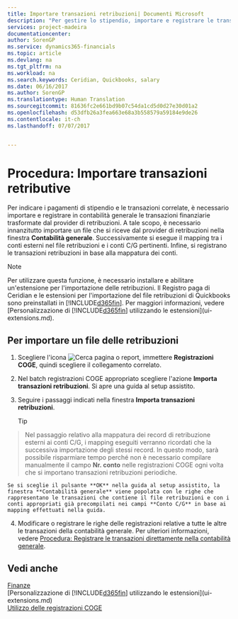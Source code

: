 ```yaml
---
title: Importare transazioni retribuzioni| Documenti Microsoft
description: "Per gestire lo stipendio, importare e registrare le transazioni finanziarie dal provider di retribuzioni nella contabilità generale, utilizzando un'estensione di retribuzione quale Ceridian o Quickbooks."
services: project-madeira
documentationcenter: 
author: SorenGP
ms.service: dynamics365-financials
ms.topic: article
ms.devlang: na
ms.tgt_pltfrm: na
ms.workload: na
ms.search.keywords: Ceridian, Quickbooks, salary
ms.date: 06/16/2017
ms.author: SorenGP
ms.translationtype: Human Translation
ms.sourcegitcommit: 81636fc2e661bd9b07c54da1cd5d0d27e30d01a2
ms.openlocfilehash: d53dfb26a3fea663e68a3b558579a59184e9de26
ms.contentlocale: it-ch
ms.lasthandoff: 07/07/2017


---
```

# <a name="how-to-import-payroll-transactions"></a>Procedura: Importare transazioni retributive 
Per indicare i pagamenti di stipendio e le transazioni correlate, è necessario importare e registrare in contabilità generale le transazioni finanziarie trasformate dal provider di retribuzioni. A tale scopo, è necessario innanzitutto importare un file che si riceve dal provider di retribuzioni nella finestra **Contabilità generale**. Successivamente si esegue il mapping tra i conti esterni nel file retribuzioni e i conti C/G pertinenti. Infine, si registrano le transazioni retribuzioni in base alla mappatura dei conti.

> [!NOTE]  
>   Per utilizzare questa funzione, è necessario installare e abilitare un'estensione per l'importazione delle retribuzioni. Il Registro paga di Ceridian e le estensioni per l'importazione del file retribuzioni di Quickbooks sono preinstallati in [!INCLUDE[d365fin](includes/d365fin_md.md)]. Per maggiori informazioni, vedere [Personalizzazione di [!INCLUDE[d365fin](includes/d365fin_md.md)] utilizzando le estensioni](ui-extensions.md).

## <a name="to-import-a-payroll-file"></a>Per importare un file delle retribuzioni
1. Scegliere l'icona ![Cerca pagina o report](media/ui-search/search_small.png "Cerca pagina o report"), immettere **Registrazioni COGE**, quindi scegliere il collegamento correlato.
2. Nel batch registrazioni COGE appropriato scegliere l'azione **Importa transazioni retribuzioni**. Si apre una guida al setup assistito.
3. Seguire i passaggi indicati nella finestra **Importa transazioni retribuzioni**.

    > [!TIP]  
>   Nel passaggio relativo alla mappatura dei record di retribuzione esterni ai conti C/G, i mapping eseguiti verranno ricordati che la successiva importazione degli stessi record. In questo modo, sarà possibile risparmiare tempo perché non è necessario compilare manualmente il campo **Nr. conto** nelle registrazioni COGE ogni volta che si importano transazioni retribuzioni periodiche.   

    Se si sceglie il pulsante **OK** nella guida al setup assistito, la finestra **Contabilità generale** viene popolata con le righe che rappresentano le transazioni che contiene il file retribuzioni e con i conti appropriati già precompilati nei campi **Conto C/G** in base ai mapping effettuati nella guida.
4. Modificare o registrare le righe delle registrazioni relative a tutte le altre le transazioni della contabilità generale. Per ulteriori informazioni, vedere [Procedura: Registrare le transazioni direttamente nella contabilità generale](finance-how-post-transactions-directly.md).   

## <a name="see-also"></a>Vedi anche
[Finanze](finance.md)  
[Personalizzazione di [!INCLUDE[d365fin](includes/d365fin_md.md)] utilizzando le estensioni](ui-extensions.md)  
[Utilizzo delle registrazioni COGE](ui-work-general-journals.md)  

